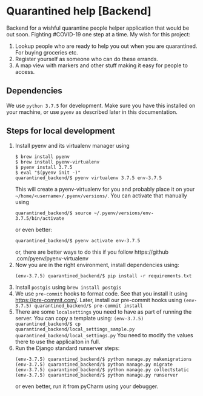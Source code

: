 # Quarantined help [Backend]

Backend for a wishful quarantine people helper application that would be out soon. 
Fighting #COVID-19 one step at a time. My wish for this project: 
1. Lookup people who are ready to help you out when you are quarantined. For buying groceries etc.
2. Register yourself as someone who can do these errands. 
3. A map view with markers and other stuff making it easy for people to access. 

## Dependencies

We use `python 3.7.5` for development. Make sure you have this installed on
your machine, or use `pyenv` as described later in this documentation.

## Steps for local development

1. Install pyenv and its virtualenv manager using
   ```
   $ brew install pyenv
   $ brew install pyenv-virtualenv
   $ pyenv install 3.7.5
   $ eval "$(pyenv init -)"
   quarantined_backend/$ pyenv virtualenv 3.7.5 env-3.7.5
   ```
   This will create a pyenv-virtualenv for you and probably place it on your
   `~/home/<username>/.pyenv/versions/`. You can activate that manually using
   ```
   quarantined_backend/$ source ~/.pyenv/versions/env-3.7.5/bin/activate
   ```
   or even better:
   ```
   quarantined_backend/$ pyenv activate env-3.7.5
   ```
   or, there are better ways to do this if you follow https://github
   .com/pyenv/pyenv-virtualenv
2. Now you are in the right environment, install dependencies using:
   ```
   (env-3.7.5) quarantined_backend/$ pip install -r requirements.txt
   ```
3. Install `postgis` using `brew install postgis` 
4. We use `pre-commit` hooks to format code. See that you install it using
   https://pre-commit.com/. Later, install our pre-commit hooks using
   `(env-3.7.5) quarantined_backend/$ pre-commit install`
5. There are some `localsettings` you need to have as part of running the
   server. You can copy a template using:
   `(env-3.7.5) quarantined_backend/$ cp quarantined_backend/local_settings_sample.py quarantined_backend/local_settings.py`
   You need to modify the values there to use the applicaiton in full.
6. Run the Django standard runserver steps:
   ```
   (env-3.7.5) quarantined_backend/$ python manage.py makemigrations
   (env-3.7.5) quarantined_backend/$ python manage.py migrate
   (env-3.7.5) quarantined_backend/$ python manage.py collectstatic
   (env-3.7.5) quarantined_backend/$ python manage.py runserver
   ```
   or even better, run it from pyCharm using your debugger.
